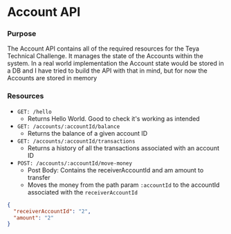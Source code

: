 # Account API
### Purpose
The Account API contains all of the required resources for the Teya Technical Challenge. It manages the state of the Accounts within the system. In a real world implementation the Account state would be stored in a DB and I have tried to build the API with that in mind, but for now the Accounts are stored in memory
### Resources
- `GET: /hello`
    - Returns Hello World. Good to check it's working as intended
- `GET: /accounts/:accountId/balance`
    - Returns the balance of a given account ID
- `GET: /accounts/:accountId/transactions`
    - Returns a history of all the transactions associated with an account ID
- `POST: /accounts/:accountId/move-money`
    - Post Body: Contains the receiverAccountId and am amount to transfer
    - Moves the money from the path param `:accountId` to the accountId associated with the `receiverAccountId`
```json
{
  "receiverAccountId": "2",
  "amount": "2"
}
```